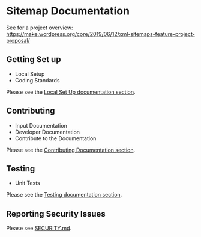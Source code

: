 # Sitemap Documentation

See for a project overview: https://make.wordpress.org/core/2019/06/12/xml-sitemaps-feature-project-proposal/

## Getting Set up

- Local Setup
- Coding Standards

Please see the [Local Set Up documentation section](/docs/SETUP.md).

## Contributing

- Input Documentation
- Developer Documentation
- Contribute to the Documentation

Please see the [Contributing Documentation section](/docs/CONTRIBUTING.md).


## Testing

- Unit Tests

Please see the [Testing documentation section](/docs/TESTING.md).


## Reporting Security Issues

Please see [SECURITY.md](/SECURITY.md).
